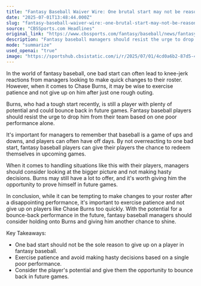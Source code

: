 ```yaml
---
title: "Fantasy Baseball Waiver Wire: One brutal start may not be reason enough to give up on Chase Burns"
date: "2025-07-01T13:48:44.000Z"
slug: "fantasy-baseball-waiver-wire:-one-brutal-start-may-not-be-reason-enough-to-give-up-on-chase-burns"
source: "CBSSports.com Headlines"
original_link: "https://www.cbssports.com/fantasy/baseball/news/fantasy-baseball-waiver-wire-one-brutal-start-may-not-be-reason-enough-to-give-up-on-chase-burns/"
description: "Fantasy baseball managers should resist the urge to drop Chase Burns after one rough outing, as he still has potential to perform well in future games. It's important to remember that baseball is a game of ups and downs, and players can have off days. By looking at the bigger picture and giving players like Burns the chance to redeem themselves, managers can make more informed decisions about their roster. Exercise patience and avoid knee-jerk reactions when it comes to handling players who have had a bad start."
mode: "summarize"
used_openai: "true"
image: "https://sportshub.cbsistatic.com/i/r/2025/07/01/4cd0a6b2-87d5-45c6-96f3-ffda89908179/thumbnail/1200x675/f04d21d9fc9cae234be2c45ec8a71f1b/chase-burns-cincinnati-reds-usatsi-ii.jpg"
---
```


In the world of fantasy baseball, one bad start can often lead to knee-jerk reactions from managers looking to make quick changes to their roster. However, when it comes to Chase Burns, it may be wise to exercise patience and not give up on him after just one rough outing.

Burns, who had a tough start recently, is still a player with plenty of potential and could bounce back in future games. Fantasy baseball players should resist the urge to drop him from their team based on one poor performance alone.

It's important for managers to remember that baseball is a game of ups and downs, and players can often have off days. By not overreacting to one bad start, fantasy baseball players can give their players the chance to redeem themselves in upcoming games.

When it comes to handling situations like this with their players, managers should consider looking at the bigger picture and not making hasty decisions. Burns may still have a lot to offer, and it's worth giving him the opportunity to prove himself in future games.

In conclusion, while it can be tempting to make changes to your roster after a disappointing performance, it's important to exercise patience and not give up on players like Chase Burns too quickly. With the potential for a bounce-back performance in the future, fantasy baseball managers should consider holding onto Burns and giving him another chance to shine.

Key Takeaways:
- One bad start should not be the sole reason to give up on a player in fantasy baseball.
- Exercise patience and avoid making hasty decisions based on a single poor performance.
- Consider the player's potential and give them the opportunity to bounce back in future games.
